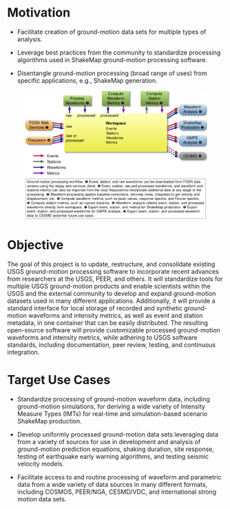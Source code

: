# Motivation

* Facilitate creation of ground-motion data sets for multiple types of analysis.

* Leverage best practices from the community to standardize processing algorithms used in ShakeMap ground-motion processing software.

* Disentangle ground-motion processing (broad range of uses) from specific applications, e.g., ShakeMap generation.

<figure>
  <img width="600px" src="figs/workspace.png" alt="Digagram of workspace"/>
</figure>

# Objective

The goal of this project is to update, restructure, and consolidate existing
USGS ground-motion processing software to incorporate recent advances from
researchers at the USGS, PEER, and others. It will standardize tools for
multiple USGS ground-motion products and enable scientists within the USGS and
the external community to develop and expand ground-motion datasets used in many
different applications. Additionally, it will provide a standard interface for
local storage of recorded and synthetic ground-motion waveforms and intensity
metrics, as well as event and station metadata, in one container that can be
easily distributed. The resulting open-source software will provide customizable
processed ground-motion waveforms and intensity metrics, while adhering to USGS
software standards, including documentation, peer review, testing, and
continuous integration.

# Target Use Cases

* Standardize processing of ground-motion waveform data, including ground-motion simulations, for deriving a wide variety of Intensity Measure Types (IMTs) for real-time and simulation-based scenario ShakeMap production.

* Develop uniformly processed ground-motion data sets leveraging data from a variety of sources for use in development and analysis of ground-motion prediction equations, shaking duration, site response, testing of earthquake early warning algorithms, and testing seismic velocity models.

* Facilitate access to and routine processing of waveform and parametric data from a wide variety of data sources in many different formats, including COSMOS, PEER/NGA, CESMD/VDC, and international strong motion data sets.
